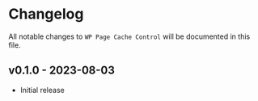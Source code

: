 # Changelog

All notable changes to `WP Page Cache Control` will be documented in this file.

## v0.1.0 - 2023-08-03

- Initial release
